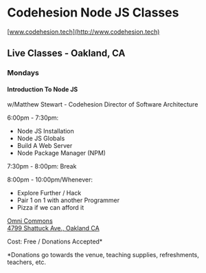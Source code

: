 # Codehesion Node JS Classes
[www.codehesion.tech](http://www.codehesion.tech)  

## Live Classes - Oakland, CA

### Mondays

#### Introduction To Node JS
w/Matthew Stewart - Codehesion Director of Software Architecture  
  
6:00pm - 7:30pm:  
- Node JS Installation  
- Node JS Globals  
- Build A Web Server  
- Node Package Manager (NPM)  
  
7:30pm - 8:00pm: Break  
  
8:00pm - 10:00pm/Whenever:  
- Explore Further / Hack  
- Pair 1 on 1 with another Programmer  
- Pizza if we can afford it  

[Omni Commons](https://omnicommons.org/)  
[4799 Shattuck Ave., Oakland CA](http://maps.google.com/?q=4799%20Shattuck%20Ave.,%20Oakland,%20CA)  
  
Cost: Free / Donations Accepted*  
  
*Donations go towards the venue, teaching supplies, refreshments, teachers, etc.